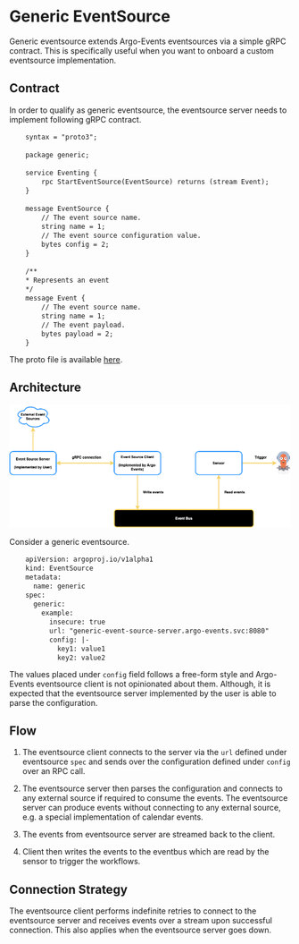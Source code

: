 # Generic EventSource

Generic eventsource extends Argo-Events eventsources via a simple gRPC contract.
This is specifically useful when you want to onboard a custom eventsource
implementation.

## Contract

In order to qualify as generic eventsource, the eventsource server needs to
implement following gRPC contract.

        syntax = "proto3";

        package generic;

        service Eventing {
            rpc StartEventSource(EventSource) returns (stream Event);
        }

        message EventSource {
            // The event source name.
            string name = 1;
            // The event source configuration value.
            bytes config = 2;
        }

        /**
        * Represents an event
        */
        message Event {
            // The event source name.
            string name = 1;
            // The event payload.
            bytes payload = 2;
        }

The proto file is available [here](https://github.com/argoproj/argo-events/blob/master/pkg/eventsources/sources/generic/generic.proto).

## Architecture

![arch](../assets/generic-eventsource.png)

Consider a generic eventsource.

        apiVersion: argoproj.io/v1alpha1
        kind: EventSource
        metadata:
          name: generic
        spec:
          generic:
            example:
              insecure: true
              url: "generic-event-source-server.argo-events.svc:8080"
              config: |-
                key1: value1
                key2: value2

The values placed under `config` field follows a free-form style and Argo-Events
eventsource client is not opinionated about them. Although, it is expected that
the eventsource server implemented by the user is able to parse the
configuration.

## Flow

1. The eventsource client connects to the server via the `url` defined under
   eventsource `spec` and sends over the configuration defined under `config`
   over an RPC call.

2. The eventsource server then parses the configuration and connects to any
   external source if required to consume the events. The eventsource server can
   produce events without connecting to any external source, e.g. a special
   implementation of calendar events.

3. The events from eventsource server are streamed back to the client.

4. Client then writes the events to the eventbus which are read by the sensor to
   trigger the workflows.

## Connection Strategy

The eventsource client performs indefinite retries to connect to the eventsource
server and receives events over a stream upon successful connection. This also
applies when the eventsource server goes down.
